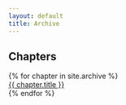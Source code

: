 ```yaml
---
layout: default
title: Archive
---
```


## Chapters

<ul style="padding: 0; list-style-type: none;"> 
    {% for chapter in site.archive %}
        <li><a href="{{ site.baseurl }}{{ chapter.url }}">{{ chapter.title }}</a></li>
    {% endfor %}
</ul>
